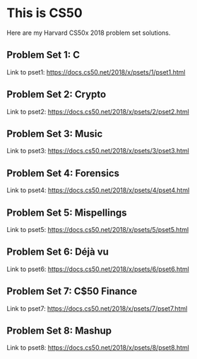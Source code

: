 # This is CS50
Here are my Harvard CS50x 2018 problem set solutions.

Problem Set 1: C
----------

Link to pset1: https://docs.cs50.net/2018/x/psets/1/pset1.html

Problem Set 2: Crypto
----------

Link to pset2: https://docs.cs50.net/2018/x/psets/2/pset2.html

Problem Set 3: Music
----------

Link to pset3: https://docs.cs50.net/2018/x/psets/3/pset3.html

Problem Set 4: Forensics
----------

Link to pset4: https://docs.cs50.net/2018/x/psets/4/pset4.html

Problem Set 5: Mispellings
----------

Link to pset5: https://docs.cs50.net/2018/x/psets/5/pset5.html

Problem Set 6: Déjà vu
----------

Link to pset6: https://docs.cs50.net/2018/x/psets/6/pset6.html

Problem Set 7: C$50 Finance
----------

Link to pset7: https://docs.cs50.net/2018/x/psets/7/pset7.html

Problem Set 8: Mashup
----------

Link to pset8: https://docs.cs50.net/2018/x/psets/8/pset8.html

